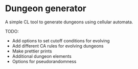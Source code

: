# Dungeon generator

A simple CL tool to generate dungeons using cellular automata.

TODO:
- Add options to set cutoff conditions for evolving
- Add different CA rules for evolving dungeons
- Make prettier prints
- Additional dungeon elements
- Options for pseudorandomness
